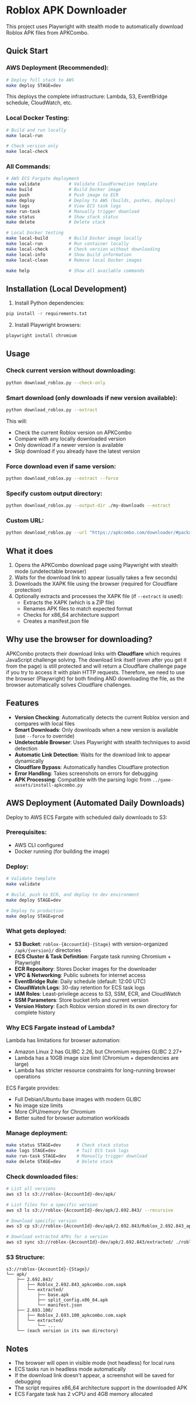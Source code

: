 # Roblox APK Downloader

This project uses Playwright with stealth mode to automatically download Roblox APK files from APKCombo.

## Quick Start

### AWS Deployment (Recommended):
```bash
# Deploy full stack to AWS
make deploy STAGE=dev
```

This deploys the complete infrastructure: Lambda, S3, EventBridge schedule, CloudWatch, etc.

### Local Docker Testing:
```bash
# Build and run locally
make local-run

# Check version only
make local-check
```

### All Commands:
```bash
# AWS ECS Fargate deployment
make validate           # Validate CloudFormation template
make build              # Build Docker image
make push               # Push image to ECR
make deploy             # Deploy to AWS (builds, pushes, deploys)
make logs               # View ECS task logs
make run-task           # Manually trigger download
make status             # Show stack status
make delete             # Delete stack

# Local Docker testing
make local-build        # Build Docker image locally
make local-run          # Run container locally
make local-check        # Check version without downloading
make local-info         # Show build information
make local-clean        # Remove local Docker images

make help               # Show all available commands
```

## Installation (Local Development)

1. Install Python dependencies:
```bash
pip install -r requirements.txt
```

2. Install Playwright browsers:
```bash
playwright install chromium
```

## Usage

### Check current version without downloading:
```bash
python download_roblox.py --check-only
```

### Smart download (only downloads if new version available):
```bash
python download_roblox.py --extract
```
This will:
- Check the current Roblox version on APKCombo
- Compare with any locally downloaded version
- Only download if a newer version is available
- Skip download if you already have the latest version

### Force download even if same version:
```bash
python download_roblox.py --extract --force
```

### Specify custom output directory:
```bash
python download_roblox.py --output-dir ./my-downloads --extract
```

### Custom URL:
```bash
python download_roblox.py --url "https://apkcombo.com/downloader/#package=com.roblox.client&device=tablet&arches=x86_64"
```

## What it does

1. Opens the APKCombo download page using Playwright with stealth mode (undetectable browser)
2. Waits for the download link to appear (usually takes a few seconds)
3. Downloads the XAPK file using the browser (required for Cloudflare protection)
4. Optionally extracts and processes the XAPK file (if `--extract` is used):
   - Extracts the XAPK (which is a ZIP file)
   - Renames APK files to match expected format
   - Checks for x86_64 architecture support
   - Creates a manifest.json file

## Why use the browser for downloading?

APKCombo protects their download links with **Cloudflare** which requires JavaScript challenge solving. The download link itself (even after you get it from the page) is still protected and will return a Cloudflare challenge page if you try to access it with plain HTTP requests. Therefore, we need to use the browser (Playwright) for both finding AND downloading the file, as the browser automatically solves Cloudflare challenges.

## Features

- **Version Checking**: Automatically detects the current Roblox version and compares with local files
- **Smart Downloads**: Only downloads when a new version is available (use `--force` to override)
- **Undetectable Browser**: Uses Playwright with stealth techniques to avoid detection
- **Automatic Link Detection**: Waits for the download link to appear dynamically
- **Cloudflare Bypass**: Automatically handles Cloudflare protection
- **Error Handling**: Takes screenshots on errors for debugging
- **APK Processing**: Compatible with the parsing logic from `../game-assets/install-apkcombo.py`

## AWS Deployment (Automated Daily Downloads)

Deploy to AWS ECS Fargate with scheduled daily downloads to S3:

### Prerequisites:
- AWS CLI configured
- Docker running (for building the image)

### Deploy:
```bash
# Validate template
make validate

# Build, push to ECR, and deploy to dev environment
make deploy STAGE=dev

# Deploy to production
make deploy STAGE=prod
```

### What gets deployed:
- **S3 Bucket**: `roblox-{AccountId}-{Stage}` with version-organized `/apk/{version}/` directories
- **ECS Cluster & Task Definition**: Fargate task running Chromium + Playwright
- **ECR Repository**: Stores Docker images for the downloader
- **VPC & Networking**: Public subnets for internet access
- **EventBridge Rule**: Daily schedule (default: 12:00 UTC)
- **CloudWatch Logs**: 30-day retention for ECS task logs
- **IAM Roles**: Least-privilege access to S3, SSM, ECR, and CloudWatch
- **SSM Parameters**: Store bucket info and current version
- **Version History**: Each Roblox version stored in its own directory for complete history

### Why ECS Fargate instead of Lambda?
Lambda has limitations for browser automation:
- Amazon Linux 2 has GLIBC 2.26, but Chromium requires GLIBC 2.27+
- Lambda has a 10GB image size limit (Chromium + dependencies are large)
- Lambda has stricter resource constraints for long-running browser operations

ECS Fargate provides:
- Full Debian/Ubuntu base images with modern GLIBC
- No image size limits
- More CPU/memory for Chromium
- Better suited for browser automation workloads

### Manage deployment:
```bash
make status STAGE=dev      # Check stack status
make logs STAGE=dev        # Tail ECS task logs
make run-task STAGE=dev    # Manually trigger download
make delete STAGE=dev      # Delete stack
```

### Check downloaded files:
```bash
# List all versions
aws s3 ls s3://roblox-{AccountId}-dev/apk/

# List files for a specific version
aws s3 ls s3://roblox-{AccountId}-dev/apk/2.692.843/ --recursive

# Download specific version
aws s3 cp s3://roblox-{AccountId}-dev/apk/2.692.843/Roblox_2.692.843_apkcombo.com.xapk ./

# Download extracted APKs for a version
aws s3 sync s3://roblox-{AccountId}-dev/apk/2.692.843/extracted/ ./roblox-apks/
```

### S3 Structure:
```
s3://roblox-{AccountId}-{Stage}/
└── apk/
    ├── 2.692.843/
    │   ├── Roblox_2.692.843_apkcombo.com.xapk
    │   └── extracted/
    │       ├── base.apk
    │       ├── split_config.x86_64.apk
    │       └── manifest.json
    ├── 2.693.100/
    │   ├── Roblox_2.693.100_apkcombo.com.xapk
    │   └── extracted/
    │       └── ...
    └── (each version in its own directory)
```

## Notes

- The browser will open in visible mode (not headless) for local runs
- ECS tasks run in headless mode automatically
- If the download link doesn't appear, a screenshot will be saved for debugging
- The script requires x86_64 architecture support in the downloaded APK
- ECS Fargate task has 2 vCPU and 4GB memory allocated

